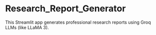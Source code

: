 # Research_Report_Generator
 This Streamlit app generates professional research reports using Groq LLMs (like LLaMA 3).
